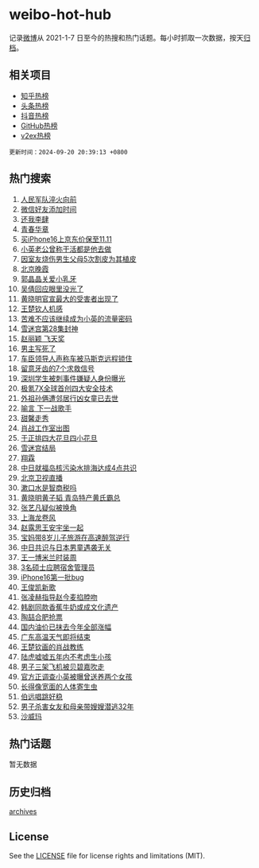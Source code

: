 # weibo-hot-hub

记录[微博](https://www.weibo.com)从 2021-1-7 日至今的热搜和热门话题。每小时抓取一次数据，按天[归档](archives)。

## 相关项目

- [知乎热榜](https://github.com/snaildev/zhihu-hot-hub)
- [头条热榜](https://github.com/snaildev/toutiao-hot-hub)
- [抖音热榜](https://github.com/snaildev/douyin-hot-hub)
- [GitHub热榜](https://github.com/snaildev/github-hot-hub)
- [v2ex热榜](https://github.com/snaildev/v2ex-hot-hub)


`更新时间：2024-09-20 20:39:13 +0800`

## 热门搜索

1. [人民军队淬火向前](https://m.weibo.cn/search?containerid=100103type%3D1%26t%3D10%26q%3D%23%E4%BA%BA%E6%B0%91%E5%86%9B%E9%98%9F%E6%B7%AC%E7%81%AB%E5%90%91%E5%89%8D%23&stream_entry_id=51&isnewpage=1&extparam=seat%3D1%26cate%3D10103%26q%3D%2523%25E4%25BA%25BA%25E6%25B0%2591%25E5%2586%259B%25E9%2598%259F%25E6%25B7%25AC%25E7%2581%25AB%25E5%2590%2591%25E5%2589%258D%2523%26dgr%3D0%26filter_type%3Drealtimehot%26stream_entry_id%3D51%26c_type%3D51%26pos%3D0%26display_time%3D1726835952%26pre_seqid%3D17268359521740123657803)
1. [微信好友添加时间](https://m.weibo.cn/search?containerid=100103type%3D1%26t%3D10%26q%3D%23%E5%BE%AE%E4%BF%A1%E5%A5%BD%E5%8F%8B%E6%B7%BB%E5%8A%A0%E6%97%B6%E9%97%B4%23&stream_entry_id=31&isnewpage=1&extparam=seat%3D1%26realpos%3D1%26q%3D%2523%25E5%25BE%25AE%25E4%25BF%25A1%25E5%25A5%25BD%25E5%258F%258B%25E6%25B7%25BB%25E5%258A%25A0%25E6%2597%25B6%25E9%2597%25B4%2523%26dgr%3D0%26filter_type%3Drealtimehot%26c_type%3D31%26flag%3D2%26band_rank%3D1%26cate%3D5001%26stream_entry_id%3D31%26lcate%3D5001%26pos%3D0%26display_time%3D1726835952%26pre_seqid%3D17268359521740123657803)
1. [还我李肆](https://m.weibo.cn/search?containerid=100103type%3D1%26t%3D10%26q%3D%E8%BF%98%E6%88%91%E6%9D%8E%E8%82%86&stream_entry_id=31&isnewpage=1&extparam=seat%3D1%26realpos%3D2%26q%3D%25E8%25BF%2598%25E6%2588%2591%25E6%259D%258E%25E8%2582%2586%26dgr%3D0%26filter_type%3Drealtimehot%26c_type%3D31%26flag%3D2%26band_rank%3D2%26cate%3D5001%26stream_entry_id%3D31%26lcate%3D5001%26pos%3D1%26display_time%3D1726835952%26pre_seqid%3D17268359521740123657803)
1. [青春华章](https://m.weibo.cn/search?containerid=100103type%3D1%26t%3D10%26q%3D%23%E9%9D%92%E6%98%A5%E5%8D%8E%E7%AB%A0%23&stream_entry_id=31&isnewpage=1&extparam=seat%3D1%26realpos%3D3%26q%3D%2523%25E9%259D%2592%25E6%2598%25A5%25E5%258D%258E%25E7%25AB%25A0%2523%26dgr%3D0%26filter_type%3Drealtimehot%26c_type%3D31%26flag%3D0%26band_rank%3D3%26cate%3D5001%26stream_entry_id%3D31%26lcate%3D5001%26pos%3D2%26display_time%3D1726835952%26pre_seqid%3D17268359521740123657803)
1. [买iPhone16上京东价保至11.11](https://m.weibo.cn/search?containerid=100103type%3D1%26t%3D10%26q%3D%23%E4%B9%B0iPhone16%E4%B8%8A%E4%BA%AC%E4%B8%9C%E4%BB%B7%E4%BF%9D%E8%87%B311.11%23&stream_entry_id=31&isnewpage=1&extparam=seat%3D1%26q%3D%2523%25E4%25B9%25B0iPhone16%25E4%25B8%258A%25E4%25BA%25AC%25E4%25B8%259C%25E4%25BB%25B7%25E4%25BF%259D%25E8%2587%25B311.11%2523%26dgr%3D0%26filter_type%3Drealtimehot%26adid%3D255922%26c_type%3D31%26band_rank%3D4%26cate%3D5001%26topic_ad%3D1%26is_ad_pos%3D1%26lcate%3D5001%26stream_entry_id%3D31%26pos%3D3%26display_time%3D1726835952%26pre_seqid%3D17268359521740123657803)
1. [小英老公曾称干活都是他去做](https://m.weibo.cn/search?containerid=100103type%3D1%26t%3D10%26q%3D%23%E5%B0%8F%E8%8B%B1%E8%80%81%E5%85%AC%E6%9B%BE%E7%A7%B0%E5%B9%B2%E6%B4%BB%E9%83%BD%E6%98%AF%E4%BB%96%E5%8E%BB%E5%81%9A%23&stream_entry_id=31&isnewpage=1&extparam=seat%3D1%26realpos%3D4%26q%3D%2523%25E5%25B0%258F%25E8%258B%25B1%25E8%2580%2581%25E5%2585%25AC%25E6%259B%25BE%25E7%25A7%25B0%25E5%25B9%25B2%25E6%25B4%25BB%25E9%2583%25BD%25E6%2598%25AF%25E4%25BB%2596%25E5%258E%25BB%25E5%2581%259A%2523%26dgr%3D0%26filter_type%3Drealtimehot%26c_type%3D31%26flag%3D1%26band_rank%3D4%26cate%3D5001%26stream_entry_id%3D31%26lcate%3D5001%26pos%3D4%26display_time%3D1726835952%26pre_seqid%3D17268359521740123657803)
1. [因室友烧伤男生父母5次割皮为其植皮](https://m.weibo.cn/search?containerid=100103type%3D1%26t%3D10%26q%3D%23%E5%9B%A0%E5%AE%A4%E5%8F%8B%E7%83%A7%E4%BC%A4%E7%94%B7%E7%94%9F%E7%88%B6%E6%AF%8D5%E6%AC%A1%E5%89%B2%E7%9A%AE%E4%B8%BA%E5%85%B6%E6%A4%8D%E7%9A%AE%23&stream_entry_id=31&isnewpage=1&extparam=seat%3D1%26realpos%3D5%26q%3D%2523%25E5%259B%25A0%25E5%25AE%25A4%25E5%258F%258B%25E7%2583%25A7%25E4%25BC%25A4%25E7%2594%25B7%25E7%2594%259F%25E7%2588%25B6%25E6%25AF%258D5%25E6%25AC%25A1%25E5%2589%25B2%25E7%259A%25AE%25E4%25B8%25BA%25E5%2585%25B6%25E6%25A4%258D%25E7%259A%25AE%2523%26dgr%3D0%26filter_type%3Drealtimehot%26c_type%3D31%26flag%3D0%26band_rank%3D5%26cate%3D5001%26stream_entry_id%3D31%26lcate%3D5001%26pos%3D5%26display_time%3D1726835952%26pre_seqid%3D17268359521740123657803)
1. [北京晚霞](https://m.weibo.cn/search?containerid=100103type%3D1%26t%3D10%26q%3D%E5%8C%97%E4%BA%AC%E6%99%9A%E9%9C%9E&stream_entry_id=31&isnewpage=1&extparam=seat%3D1%26realpos%3D6%26q%3D%25E5%258C%2597%25E4%25BA%25AC%25E6%2599%259A%25E9%259C%259E%26dgr%3D0%26filter_type%3Drealtimehot%26c_type%3D31%26flag%3D0%26band_rank%3D6%26cate%3D5001%26stream_entry_id%3D31%26lcate%3D5001%26pos%3D6%26display_time%3D1726835952%26pre_seqid%3D17268359521740123657803)
1. [郭晶晶关爱小乳牙](https://m.weibo.cn/search?containerid=100103type%3D1%26t%3D10%26q%3D%23%E9%83%AD%E6%99%B6%E6%99%B6%E5%85%B3%E7%88%B1%E5%B0%8F%E4%B9%B3%E7%89%99%23&stream_entry_id=31&isnewpage=1&extparam=seat%3D1%26q%3D%2523%25E9%2583%25AD%25E6%2599%25B6%25E6%2599%25B6%25E5%2585%25B3%25E7%2588%25B1%25E5%25B0%258F%25E4%25B9%25B3%25E7%2589%2599%2523%26dgr%3D0%26filter_type%3Drealtimehot%26adid%3D255869%26c_type%3D31%26band_rank%3D7%26cate%3D5001%26topic_ad%3D1%26is_ad_pos%3D1%26lcate%3D5001%26stream_entry_id%3D31%26pos%3D7%26display_time%3D1726835952%26pre_seqid%3D17268359521740123657803)
1. [吴倩回应眼里没光了](https://m.weibo.cn/search?containerid=100103type%3D1%26t%3D10%26q%3D%23%E5%90%B4%E5%80%A9%E5%9B%9E%E5%BA%94%E7%9C%BC%E9%87%8C%E6%B2%A1%E5%85%89%E4%BA%86%23&stream_entry_id=31&isnewpage=1&extparam=seat%3D1%26realpos%3D7%26q%3D%2523%25E5%2590%25B4%25E5%2580%25A9%25E5%259B%259E%25E5%25BA%2594%25E7%259C%25BC%25E9%2587%258C%25E6%25B2%25A1%25E5%2585%2589%25E4%25BA%2586%2523%26dgr%3D0%26filter_type%3Drealtimehot%26c_type%3D31%26flag%3D2%26band_rank%3D7%26cate%3D5001%26stream_entry_id%3D31%26lcate%3D5001%26pos%3D8%26display_time%3D1726835952%26pre_seqid%3D17268359521740123657803)
1. [黄晓明官宣最大的受害者出现了](https://m.weibo.cn/search?containerid=100103type%3D1%26t%3D10%26q%3D%E9%BB%84%E6%99%93%E6%98%8E%E5%AE%98%E5%AE%A3%E6%9C%80%E5%A4%A7%E7%9A%84%E5%8F%97%E5%AE%B3%E8%80%85%E5%87%BA%E7%8E%B0%E4%BA%86&stream_entry_id=31&isnewpage=1&extparam=seat%3D1%26realpos%3D8%26q%3D%25E9%25BB%2584%25E6%2599%2593%25E6%2598%258E%25E5%25AE%2598%25E5%25AE%25A3%25E6%259C%2580%25E5%25A4%25A7%25E7%259A%2584%25E5%258F%2597%25E5%25AE%25B3%25E8%2580%2585%25E5%2587%25BA%25E7%258E%25B0%25E4%25BA%2586%26dgr%3D0%26filter_type%3Drealtimehot%26c_type%3D31%26flag%3D2%26band_rank%3D8%26cate%3D5001%26stream_entry_id%3D31%26lcate%3D5001%26pos%3D9%26display_time%3D1726835952%26pre_seqid%3D17268359521740123657803)
1. [王楚钦人机感](https://m.weibo.cn/search?containerid=100103type%3D1%26t%3D10%26q%3D%E7%8E%8B%E6%A5%9A%E9%92%A6%E4%BA%BA%E6%9C%BA%E6%84%9F&stream_entry_id=31&isnewpage=1&extparam=seat%3D1%26realpos%3D9%26q%3D%25E7%258E%258B%25E6%25A5%259A%25E9%2592%25A6%25E4%25BA%25BA%25E6%259C%25BA%25E6%2584%259F%26dgr%3D0%26filter_type%3Drealtimehot%26c_type%3D31%26flag%3D1%26band_rank%3D9%26cate%3D5001%26stream_entry_id%3D31%26lcate%3D5001%26pos%3D10%26display_time%3D1726835952%26pre_seqid%3D17268359521740123657803)
1. [苦难不应该继续成为小英的流量密码](https://m.weibo.cn/search?containerid=100103type%3D1%26t%3D10%26q%3D%23%E8%8B%A6%E9%9A%BE%E4%B8%8D%E5%BA%94%E8%AF%A5%E7%BB%A7%E7%BB%AD%E6%88%90%E4%B8%BA%E5%B0%8F%E8%8B%B1%E7%9A%84%E6%B5%81%E9%87%8F%E5%AF%86%E7%A0%81%23&stream_entry_id=31&isnewpage=1&extparam=seat%3D1%26realpos%3D10%26q%3D%2523%25E8%258B%25A6%25E9%259A%25BE%25E4%25B8%258D%25E5%25BA%2594%25E8%25AF%25A5%25E7%25BB%25A7%25E7%25BB%25AD%25E6%2588%2590%25E4%25B8%25BA%25E5%25B0%258F%25E8%258B%25B1%25E7%259A%2584%25E6%25B5%2581%25E9%2587%258F%25E5%25AF%2586%25E7%25A0%2581%2523%26dgr%3D0%26filter_type%3Drealtimehot%26c_type%3D31%26flag%3D1%26band_rank%3D10%26cate%3D5001%26stream_entry_id%3D31%26lcate%3D5001%26pos%3D11%26display_time%3D1726835952%26pre_seqid%3D17268359521740123657803)
1. [雪迷宫第28集封神](https://m.weibo.cn/search?containerid=100103type%3D1%26t%3D10%26q%3D%E9%9B%AA%E8%BF%B7%E5%AE%AB%E7%AC%AC28%E9%9B%86%E5%B0%81%E7%A5%9E&stream_entry_id=31&isnewpage=1&extparam=seat%3D1%26realpos%3D11%26q%3D%25E9%259B%25AA%25E8%25BF%25B7%25E5%25AE%25AB%25E7%25AC%25AC28%25E9%259B%2586%25E5%25B0%2581%25E7%25A5%259E%26dgr%3D0%26filter_type%3Drealtimehot%26c_type%3D31%26flag%3D1%26band_rank%3D11%26cate%3D5001%26stream_entry_id%3D31%26lcate%3D5001%26pos%3D12%26display_time%3D1726835952%26pre_seqid%3D17268359521740123657803)
1. [赵丽颖 飞天奖](https://m.weibo.cn/search?containerid=100103type%3D1%26t%3D10%26q%3D%E8%B5%B5%E4%B8%BD%E9%A2%96+%E9%A3%9E%E5%A4%A9%E5%A5%96&stream_entry_id=31&isnewpage=1&extparam=seat%3D1%26realpos%3D12%26q%3D%25E8%25B5%25B5%25E4%25B8%25BD%25E9%25A2%2596%2520%25E9%25A3%259E%25E5%25A4%25A9%25E5%25A5%2596%26dgr%3D0%26filter_type%3Drealtimehot%26c_type%3D31%26flag%3D2%26band_rank%3D12%26cate%3D5001%26stream_entry_id%3D31%26lcate%3D5001%26pos%3D13%26display_time%3D1726835952%26pre_seqid%3D17268359521740123657803)
1. [男主写死了](https://m.weibo.cn/search?containerid=100103type%3D1%26t%3D10%26q%3D%E7%94%B7%E4%B8%BB%E5%86%99%E6%AD%BB%E4%BA%86&stream_entry_id=31&isnewpage=1&extparam=seat%3D1%26realpos%3D13%26q%3D%25E7%2594%25B7%25E4%25B8%25BB%25E5%2586%2599%25E6%25AD%25BB%25E4%25BA%2586%26dgr%3D0%26filter_type%3Drealtimehot%26c_type%3D31%26flag%3D1%26band_rank%3D13%26cate%3D5001%26stream_entry_id%3D31%26lcate%3D5001%26pos%3D14%26display_time%3D1726835952%26pre_seqid%3D17268359521740123657803)
1. [车臣领导人声称车被马斯克远程锁住](https://m.weibo.cn/search?containerid=100103type%3D1%26t%3D10%26q%3D%23%E8%BD%A6%E8%87%A3%E9%A2%86%E5%AF%BC%E4%BA%BA%E5%A3%B0%E7%A7%B0%E8%BD%A6%E8%A2%AB%E9%A9%AC%E6%96%AF%E5%85%8B%E8%BF%9C%E7%A8%8B%E9%94%81%E4%BD%8F%23&stream_entry_id=31&isnewpage=1&extparam=seat%3D1%26realpos%3D14%26q%3D%2523%25E8%25BD%25A6%25E8%2587%25A3%25E9%25A2%2586%25E5%25AF%25BC%25E4%25BA%25BA%25E5%25A3%25B0%25E7%25A7%25B0%25E8%25BD%25A6%25E8%25A2%25AB%25E9%25A9%25AC%25E6%2596%25AF%25E5%2585%258B%25E8%25BF%259C%25E7%25A8%258B%25E9%2594%2581%25E4%25BD%258F%2523%26dgr%3D0%26filter_type%3Drealtimehot%26c_type%3D31%26flag%3D0%26band_rank%3D14%26cate%3D5001%26stream_entry_id%3D31%26lcate%3D5001%26pos%3D15%26display_time%3D1726835952%26pre_seqid%3D17268359521740123657803)
1. [留意牙齿的7个求救信号](https://m.weibo.cn/search?containerid=100103type%3D1%26t%3D10%26q%3D%23%E7%95%99%E6%84%8F%E7%89%99%E9%BD%BF%E7%9A%847%E4%B8%AA%E6%B1%82%E6%95%91%E4%BF%A1%E5%8F%B7%23&stream_entry_id=31&isnewpage=1&extparam=seat%3D1%26realpos%3D15%26q%3D%2523%25E7%2595%2599%25E6%2584%258F%25E7%2589%2599%25E9%25BD%25BF%25E7%259A%25847%25E4%25B8%25AA%25E6%25B1%2582%25E6%2595%2591%25E4%25BF%25A1%25E5%258F%25B7%2523%26dgr%3D0%26filter_type%3Drealtimehot%26c_type%3D31%26flag%3D1%26band_rank%3D15%26cate%3D5001%26stream_entry_id%3D31%26lcate%3D5001%26pos%3D16%26display_time%3D1726835952%26pre_seqid%3D17268359521740123657803)
1. [深圳学生被刺事件嫌疑人身份曝光](https://m.weibo.cn/search?containerid=100103type%3D1%26t%3D10%26q%3D%23%E6%B7%B1%E5%9C%B3%E5%AD%A6%E7%94%9F%E8%A2%AB%E5%88%BA%E4%BA%8B%E4%BB%B6%E5%AB%8C%E7%96%91%E4%BA%BA%E8%BA%AB%E4%BB%BD%E6%9B%9D%E5%85%89%23&stream_entry_id=31&isnewpage=1&extparam=seat%3D1%26realpos%3D16%26q%3D%2523%25E6%25B7%25B1%25E5%259C%25B3%25E5%25AD%25A6%25E7%2594%259F%25E8%25A2%25AB%25E5%2588%25BA%25E4%25BA%258B%25E4%25BB%25B6%25E5%25AB%258C%25E7%2596%2591%25E4%25BA%25BA%25E8%25BA%25AB%25E4%25BB%25BD%25E6%259B%259D%25E5%2585%2589%2523%26dgr%3D0%26filter_type%3Drealtimehot%26c_type%3D31%26flag%3D0%26band_rank%3D16%26cate%3D5001%26stream_entry_id%3D31%26lcate%3D5001%26pos%3D17%26display_time%3D1726835952%26pre_seqid%3D17268359521740123657803)
1. [极氪7X全球首创四大安全技术](https://m.weibo.cn/search?containerid=100103type%3D1%26t%3D10%26q%3D%23%E6%9E%81%E6%B0%AA7X%E5%85%A8%E7%90%83%E9%A6%96%E5%88%9B%E5%9B%9B%E5%A4%A7%E5%AE%89%E5%85%A8%E6%8A%80%E6%9C%AF%23&stream_entry_id=31&isnewpage=1&extparam=seat%3D1%26realpos%3D17%26q%3D%2523%25E6%259E%2581%25E6%25B0%25AA7X%25E5%2585%25A8%25E7%2590%2583%25E9%25A6%2596%25E5%2588%259B%25E5%259B%259B%25E5%25A4%25A7%25E5%25AE%2589%25E5%2585%25A8%25E6%258A%2580%25E6%259C%25AF%2523%26dgr%3D0%26filter_type%3Drealtimehot%26adid%3D255881%26c_type%3D31%26flag%3D0%26band_rank%3D17%26cate%3D5001%26stream_entry_id%3D31%26lcate%3D5001%26pos%3D18%26display_time%3D1726835952%26pre_seqid%3D17268359521740123657803)
1. [外祖孙俩遭邻居行凶女童已去世](https://m.weibo.cn/search?containerid=100103type%3D1%26t%3D10%26q%3D%23%E5%A4%96%E7%A5%96%E5%AD%99%E4%BF%A9%E9%81%AD%E9%82%BB%E5%B1%85%E8%A1%8C%E5%87%B6%E5%A5%B3%E7%AB%A5%E5%B7%B2%E5%8E%BB%E4%B8%96%23&stream_entry_id=31&isnewpage=1&extparam=seat%3D1%26realpos%3D18%26q%3D%2523%25E5%25A4%2596%25E7%25A5%2596%25E5%25AD%2599%25E4%25BF%25A9%25E9%2581%25AD%25E9%2582%25BB%25E5%25B1%2585%25E8%25A1%258C%25E5%2587%25B6%25E5%25A5%25B3%25E7%25AB%25A5%25E5%25B7%25B2%25E5%258E%25BB%25E4%25B8%2596%2523%26dgr%3D0%26filter_type%3Drealtimehot%26c_type%3D31%26flag%3D1%26band_rank%3D18%26cate%3D5001%26stream_entry_id%3D31%26lcate%3D5001%26pos%3D19%26display_time%3D1726835952%26pre_seqid%3D17268359521740123657803)
1. [喻言 下一战歌手](https://m.weibo.cn/search?containerid=100103type%3D1%26t%3D10%26q%3D%E5%96%BB%E8%A8%80+%E4%B8%8B%E4%B8%80%E6%88%98%E6%AD%8C%E6%89%8B&stream_entry_id=31&isnewpage=1&extparam=seat%3D1%26realpos%3D19%26q%3D%25E5%2596%25BB%25E8%25A8%2580%2520%25E4%25B8%258B%25E4%25B8%2580%25E6%2588%2598%25E6%25AD%258C%25E6%2589%258B%26dgr%3D0%26filter_type%3Drealtimehot%26c_type%3D31%26flag%3D1%26band_rank%3D19%26cate%3D5001%26stream_entry_id%3D31%26lcate%3D5001%26pos%3D20%26display_time%3D1726835952%26pre_seqid%3D17268359521740123657803)
1. [甜馨走秀](https://m.weibo.cn/search?containerid=100103type%3D1%26t%3D10%26q%3D%E7%94%9C%E9%A6%A8%E8%B5%B0%E7%A7%80&stream_entry_id=31&isnewpage=1&extparam=seat%3D1%26realpos%3D20%26q%3D%25E7%2594%259C%25E9%25A6%25A8%25E8%25B5%25B0%25E7%25A7%2580%26dgr%3D0%26filter_type%3Drealtimehot%26c_type%3D31%26flag%3D1%26band_rank%3D20%26cate%3D5001%26stream_entry_id%3D31%26lcate%3D5001%26pos%3D21%26display_time%3D1726835952%26pre_seqid%3D17268359521740123657803)
1. [肖战工作室出图](https://m.weibo.cn/search?containerid=100103type%3D1%26t%3D10%26q%3D%E8%82%96%E6%88%98%E5%B7%A5%E4%BD%9C%E5%AE%A4%E5%87%BA%E5%9B%BE&stream_entry_id=31&isnewpage=1&extparam=seat%3D1%26realpos%3D21%26q%3D%25E8%2582%2596%25E6%2588%2598%25E5%25B7%25A5%25E4%25BD%259C%25E5%25AE%25A4%25E5%2587%25BA%25E5%259B%25BE%26dgr%3D0%26filter_type%3Drealtimehot%26c_type%3D31%26flag%3D1%26band_rank%3D21%26cate%3D5001%26stream_entry_id%3D31%26lcate%3D5001%26pos%3D22%26display_time%3D1726835952%26pre_seqid%3D17268359521740123657803)
1. [于正排四大花旦四小花旦](https://m.weibo.cn/search?containerid=100103type%3D1%26t%3D10%26q%3D%23%E4%BA%8E%E6%AD%A3%E6%8E%92%E5%9B%9B%E5%A4%A7%E8%8A%B1%E6%97%A6%E5%9B%9B%E5%B0%8F%E8%8A%B1%E6%97%A6%23&stream_entry_id=31&isnewpage=1&extparam=seat%3D1%26realpos%3D22%26q%3D%2523%25E4%25BA%258E%25E6%25AD%25A3%25E6%258E%2592%25E5%259B%259B%25E5%25A4%25A7%25E8%258A%25B1%25E6%2597%25A6%25E5%259B%259B%25E5%25B0%258F%25E8%258A%25B1%25E6%2597%25A6%2523%26dgr%3D0%26filter_type%3Drealtimehot%26c_type%3D31%26flag%3D0%26band_rank%3D22%26cate%3D5001%26stream_entry_id%3D31%26lcate%3D5001%26pos%3D23%26display_time%3D1726835952%26pre_seqid%3D17268359521740123657803)
1. [雪迷宫结局](https://m.weibo.cn/search?containerid=100103type%3D1%26t%3D10%26q%3D%E9%9B%AA%E8%BF%B7%E5%AE%AB%E7%BB%93%E5%B1%80&stream_entry_id=31&isnewpage=1&extparam=seat%3D1%26realpos%3D23%26q%3D%25E9%259B%25AA%25E8%25BF%25B7%25E5%25AE%25AB%25E7%25BB%2593%25E5%25B1%2580%26dgr%3D0%26filter_type%3Drealtimehot%26c_type%3D31%26flag%3D1%26band_rank%3D23%26cate%3D5001%26stream_entry_id%3D31%26lcate%3D5001%26pos%3D24%26display_time%3D1726835952%26pre_seqid%3D17268359521740123657803)
1. [翔霖](https://m.weibo.cn/search?containerid=100103type%3D1%26t%3D10%26q%3D%E7%BF%94%E9%9C%96&stream_entry_id=31&isnewpage=1&extparam=seat%3D1%26realpos%3D24%26q%3D%25E7%25BF%2594%25E9%259C%2596%26dgr%3D0%26filter_type%3Drealtimehot%26c_type%3D31%26flag%3D0%26band_rank%3D24%26cate%3D5001%26stream_entry_id%3D31%26lcate%3D5001%26pos%3D25%26display_time%3D1726835952%26pre_seqid%3D17268359521740123657803)
1. [中日就福岛核污染水排海达成4点共识](https://m.weibo.cn/search?containerid=100103type%3D1%26t%3D10%26q%3D%23%E4%B8%AD%E6%97%A5%E5%B0%B1%E7%A6%8F%E5%B2%9B%E6%A0%B8%E6%B1%A1%E6%9F%93%E6%B0%B4%E6%8E%92%E6%B5%B7%E8%BE%BE%E6%88%904%E7%82%B9%E5%85%B1%E8%AF%86%23&stream_entry_id=31&isnewpage=1&extparam=seat%3D1%26realpos%3D25%26q%3D%2523%25E4%25B8%25AD%25E6%2597%25A5%25E5%25B0%25B1%25E7%25A6%258F%25E5%25B2%259B%25E6%25A0%25B8%25E6%25B1%25A1%25E6%259F%2593%25E6%25B0%25B4%25E6%258E%2592%25E6%25B5%25B7%25E8%25BE%25BE%25E6%2588%25904%25E7%2582%25B9%25E5%2585%25B1%25E8%25AF%2586%2523%26dgr%3D0%26filter_type%3Drealtimehot%26c_type%3D31%26flag%3D0%26band_rank%3D25%26cate%3D5001%26stream_entry_id%3D31%26lcate%3D5001%26pos%3D26%26display_time%3D1726835952%26pre_seqid%3D17268359521740123657803)
1. [北京卫视直播](https://m.weibo.cn/search?containerid=100103type%3D1%26t%3D10%26q%3D%E5%8C%97%E4%BA%AC%E5%8D%AB%E8%A7%86%E7%9B%B4%E6%92%AD&stream_entry_id=31&isnewpage=1&extparam=seat%3D1%26realpos%3D26%26q%3D%25E5%258C%2597%25E4%25BA%25AC%25E5%258D%25AB%25E8%25A7%2586%25E7%259B%25B4%25E6%2592%25AD%26dgr%3D0%26filter_type%3Drealtimehot%26c_type%3D31%26flag%3D1%26band_rank%3D26%26cate%3D5001%26stream_entry_id%3D31%26lcate%3D5001%26pos%3D27%26display_time%3D1726835952%26pre_seqid%3D17268359521740123657803)
1. [漱口水是智商税吗](https://m.weibo.cn/search?containerid=100103type%3D1%26t%3D10%26q%3D%23%E6%BC%B1%E5%8F%A3%E6%B0%B4%E6%98%AF%E6%99%BA%E5%95%86%E7%A8%8E%E5%90%97%23&stream_entry_id=31&isnewpage=1&extparam=seat%3D1%26realpos%3D27%26q%3D%2523%25E6%25BC%25B1%25E5%258F%25A3%25E6%25B0%25B4%25E6%2598%25AF%25E6%2599%25BA%25E5%2595%2586%25E7%25A8%258E%25E5%2590%2597%2523%26dgr%3D0%26filter_type%3Drealtimehot%26adid%3D255467%26c_type%3D31%26flag%3D0%26band_rank%3D27%26cate%3D5001%26stream_entry_id%3D31%26lcate%3D5001%26pos%3D28%26display_time%3D1726835952%26pre_seqid%3D17268359521740123657803)
1. [黄晓明黄子韬 青岛特产黄氏霸总](https://m.weibo.cn/search?containerid=100103type%3D1%26t%3D10%26q%3D%E9%BB%84%E6%99%93%E6%98%8E%E9%BB%84%E5%AD%90%E9%9F%AC+%E9%9D%92%E5%B2%9B%E7%89%B9%E4%BA%A7%E9%BB%84%E6%B0%8F%E9%9C%B8%E6%80%BB&stream_entry_id=31&isnewpage=1&extparam=seat%3D1%26realpos%3D28%26q%3D%25E9%25BB%2584%25E6%2599%2593%25E6%2598%258E%25E9%25BB%2584%25E5%25AD%2590%25E9%259F%25AC%2520%25E9%259D%2592%25E5%25B2%259B%25E7%2589%25B9%25E4%25BA%25A7%25E9%25BB%2584%25E6%25B0%258F%25E9%259C%25B8%25E6%2580%25BB%26dgr%3D0%26filter_type%3Drealtimehot%26c_type%3D31%26flag%3D1%26band_rank%3D28%26cate%3D5001%26stream_entry_id%3D31%26lcate%3D5001%26pos%3D29%26display_time%3D1726835952%26pre_seqid%3D17268359521740123657803)
1. [张艺凡疑似被换角](https://m.weibo.cn/search?containerid=100103type%3D1%26t%3D10%26q%3D%23%E5%BC%A0%E8%89%BA%E5%87%A1%E7%96%91%E4%BC%BC%E8%A2%AB%E6%8D%A2%E8%A7%92%23&stream_entry_id=31&isnewpage=1&extparam=seat%3D1%26realpos%3D29%26q%3D%2523%25E5%25BC%25A0%25E8%2589%25BA%25E5%2587%25A1%25E7%2596%2591%25E4%25BC%25BC%25E8%25A2%25AB%25E6%258D%25A2%25E8%25A7%2592%2523%26dgr%3D0%26filter_type%3Drealtimehot%26c_type%3D31%26flag%3D0%26band_rank%3D29%26cate%3D5001%26stream_entry_id%3D31%26lcate%3D5001%26pos%3D30%26display_time%3D1726835952%26pre_seqid%3D17268359521740123657803)
1. [上海龙卷风](https://m.weibo.cn/search?containerid=100103type%3D1%26t%3D10%26q%3D%E4%B8%8A%E6%B5%B7%E9%BE%99%E5%8D%B7%E9%A3%8E&stream_entry_id=31&isnewpage=1&extparam=seat%3D1%26realpos%3D30%26q%3D%25E4%25B8%258A%25E6%25B5%25B7%25E9%25BE%2599%25E5%258D%25B7%25E9%25A3%258E%26dgr%3D0%26filter_type%3Drealtimehot%26c_type%3D31%26flag%3D0%26band_rank%3D30%26cate%3D5001%26stream_entry_id%3D31%26lcate%3D5001%26pos%3D31%26display_time%3D1726835952%26pre_seqid%3D17268359521740123657803)
1. [赵露思王安宇坐一起](https://m.weibo.cn/search?containerid=100103type%3D1%26t%3D10%26q%3D%23%E8%B5%B5%E9%9C%B2%E6%80%9D%E7%8E%8B%E5%AE%89%E5%AE%87%E5%9D%90%E4%B8%80%E8%B5%B7%23&stream_entry_id=31&isnewpage=1&extparam=seat%3D1%26realpos%3D31%26q%3D%2523%25E8%25B5%25B5%25E9%259C%25B2%25E6%2580%259D%25E7%258E%258B%25E5%25AE%2589%25E5%25AE%2587%25E5%259D%2590%25E4%25B8%2580%25E8%25B5%25B7%2523%26dgr%3D0%26filter_type%3Drealtimehot%26c_type%3D31%26flag%3D0%26band_rank%3D31%26cate%3D5001%26stream_entry_id%3D31%26lcate%3D5001%26pos%3D32%26display_time%3D1726835952%26pre_seqid%3D17268359521740123657803)
1. [宝妈带8岁儿子旅游在高速醉驾逆行](https://m.weibo.cn/search?containerid=100103type%3D1%26t%3D10%26q%3D%23%E5%AE%9D%E5%A6%88%E5%B8%A68%E5%B2%81%E5%84%BF%E5%AD%90%E6%97%85%E6%B8%B8%E5%9C%A8%E9%AB%98%E9%80%9F%E9%86%89%E9%A9%BE%E9%80%86%E8%A1%8C%23&stream_entry_id=31&isnewpage=1&extparam=seat%3D1%26realpos%3D32%26q%3D%2523%25E5%25AE%259D%25E5%25A6%2588%25E5%25B8%25A68%25E5%25B2%2581%25E5%2584%25BF%25E5%25AD%2590%25E6%2597%2585%25E6%25B8%25B8%25E5%259C%25A8%25E9%25AB%2598%25E9%2580%259F%25E9%2586%2589%25E9%25A9%25BE%25E9%2580%2586%25E8%25A1%258C%2523%26dgr%3D0%26filter_type%3Drealtimehot%26c_type%3D31%26flag%3D0%26band_rank%3D32%26cate%3D5001%26stream_entry_id%3D31%26lcate%3D5001%26pos%3D33%26display_time%3D1726835952%26pre_seqid%3D17268359521740123657803)
1. [中日共识与日本男童遇袭无关](https://m.weibo.cn/search?containerid=100103type%3D1%26t%3D10%26q%3D%23%E4%B8%AD%E6%97%A5%E5%85%B1%E8%AF%86%E4%B8%8E%E6%97%A5%E6%9C%AC%E7%94%B7%E7%AB%A5%E9%81%87%E8%A2%AD%E6%97%A0%E5%85%B3%23&stream_entry_id=31&isnewpage=1&extparam=seat%3D1%26realpos%3D33%26q%3D%2523%25E4%25B8%25AD%25E6%2597%25A5%25E5%2585%25B1%25E8%25AF%2586%25E4%25B8%258E%25E6%2597%25A5%25E6%259C%25AC%25E7%2594%25B7%25E7%25AB%25A5%25E9%2581%2587%25E8%25A2%25AD%25E6%2597%25A0%25E5%2585%25B3%2523%26dgr%3D0%26filter_type%3Drealtimehot%26c_type%3D31%26flag%3D1%26band_rank%3D33%26cate%3D5001%26stream_entry_id%3D31%26lcate%3D5001%26pos%3D34%26display_time%3D1726835952%26pre_seqid%3D17268359521740123657803)
1. [王一博米兰时装周](https://m.weibo.cn/search?containerid=100103type%3D1%26t%3D10%26q%3D%23%E7%8E%8B%E4%B8%80%E5%8D%9A%E7%B1%B3%E5%85%B0%E6%97%B6%E8%A3%85%E5%91%A8%23&stream_entry_id=31&isnewpage=1&extparam=seat%3D1%26realpos%3D34%26q%3D%2523%25E7%258E%258B%25E4%25B8%2580%25E5%258D%259A%25E7%25B1%25B3%25E5%2585%25B0%25E6%2597%25B6%25E8%25A3%2585%25E5%2591%25A8%2523%26dgr%3D0%26filter_type%3Drealtimehot%26c_type%3D31%26flag%3D0%26band_rank%3D34%26cate%3D5001%26stream_entry_id%3D31%26lcate%3D5001%26pos%3D35%26display_time%3D1726835952%26pre_seqid%3D17268359521740123657803)
1. [3名硕士应聘宿舍管理员](https://m.weibo.cn/search?containerid=100103type%3D1%26t%3D10%26q%3D%233%E5%90%8D%E7%A1%95%E5%A3%AB%E5%BA%94%E8%81%98%E5%AE%BF%E8%88%8D%E7%AE%A1%E7%90%86%E5%91%98%23&stream_entry_id=31&isnewpage=1&extparam=seat%3D1%26realpos%3D35%26q%3D%25233%25E5%2590%258D%25E7%25A1%2595%25E5%25A3%25AB%25E5%25BA%2594%25E8%2581%2598%25E5%25AE%25BF%25E8%2588%258D%25E7%25AE%25A1%25E7%2590%2586%25E5%2591%2598%2523%26dgr%3D0%26filter_type%3Drealtimehot%26c_type%3D31%26flag%3D0%26band_rank%3D35%26cate%3D5001%26stream_entry_id%3D31%26lcate%3D5001%26pos%3D36%26display_time%3D1726835952%26pre_seqid%3D17268359521740123657803)
1. [iPhone16第一批bug](https://m.weibo.cn/search?containerid=100103type%3D1%26t%3D10%26q%3D%23iPhone16%E7%AC%AC%E4%B8%80%E6%89%B9bug%23&stream_entry_id=31&isnewpage=1&extparam=seat%3D1%26realpos%3D36%26q%3D%2523iPhone16%25E7%25AC%25AC%25E4%25B8%2580%25E6%2589%25B9bug%2523%26dgr%3D0%26filter_type%3Drealtimehot%26c_type%3D31%26flag%3D0%26band_rank%3D36%26cate%3D5001%26stream_entry_id%3D31%26lcate%3D5001%26pos%3D37%26display_time%3D1726835952%26pre_seqid%3D17268359521740123657803)
1. [王俊凯新歌](https://m.weibo.cn/search?containerid=100103type%3D1%26t%3D10%26q%3D%E7%8E%8B%E4%BF%8A%E5%87%AF%E6%96%B0%E6%AD%8C&stream_entry_id=31&isnewpage=1&extparam=seat%3D1%26realpos%3D37%26q%3D%25E7%258E%258B%25E4%25BF%258A%25E5%2587%25AF%25E6%2596%25B0%25E6%25AD%258C%26dgr%3D0%26filter_type%3Drealtimehot%26c_type%3D31%26flag%3D1%26band_rank%3D37%26cate%3D5001%26stream_entry_id%3D31%26lcate%3D5001%26pos%3D38%26display_time%3D1726835952%26pre_seqid%3D17268359521740123657803)
1. [张凌赫指导赵今麦掐脖吻](https://m.weibo.cn/search?containerid=100103type%3D1%26t%3D10%26q%3D%E5%BC%A0%E5%87%8C%E8%B5%AB%E6%8C%87%E5%AF%BC%E8%B5%B5%E4%BB%8A%E9%BA%A6%E6%8E%90%E8%84%96%E5%90%BB&stream_entry_id=31&isnewpage=1&extparam=seat%3D1%26realpos%3D38%26q%3D%25E5%25BC%25A0%25E5%2587%258C%25E8%25B5%25AB%25E6%258C%2587%25E5%25AF%25BC%25E8%25B5%25B5%25E4%25BB%258A%25E9%25BA%25A6%25E6%258E%2590%25E8%2584%2596%25E5%2590%25BB%26dgr%3D0%26filter_type%3Drealtimehot%26c_type%3D31%26flag%3D1%26band_rank%3D38%26cate%3D5001%26stream_entry_id%3D31%26lcate%3D5001%26pos%3D39%26display_time%3D1726835952%26pre_seqid%3D17268359521740123657803)
1. [韩剧同款香蕉牛奶或成文化遗产](https://m.weibo.cn/search?containerid=100103type%3D1%26t%3D10%26q%3D%23%E9%9F%A9%E5%89%A7%E5%90%8C%E6%AC%BE%E9%A6%99%E8%95%89%E7%89%9B%E5%A5%B6%E6%88%96%E6%88%90%E6%96%87%E5%8C%96%E9%81%97%E4%BA%A7%23&stream_entry_id=31&isnewpage=1&extparam=seat%3D1%26realpos%3D39%26q%3D%2523%25E9%259F%25A9%25E5%2589%25A7%25E5%2590%258C%25E6%25AC%25BE%25E9%25A6%2599%25E8%2595%2589%25E7%2589%259B%25E5%25A5%25B6%25E6%2588%2596%25E6%2588%2590%25E6%2596%2587%25E5%258C%2596%25E9%2581%2597%25E4%25BA%25A7%2523%26dgr%3D0%26filter_type%3Drealtimehot%26c_type%3D31%26flag%3D1%26band_rank%3D39%26cate%3D5001%26stream_entry_id%3D31%26lcate%3D5001%26pos%3D40%26display_time%3D1726835952%26pre_seqid%3D17268359521740123657803)
1. [陶喆合肥抢票](https://m.weibo.cn/search?containerid=100103type%3D1%26t%3D10%26q%3D%E9%99%B6%E5%96%86%E5%90%88%E8%82%A5%E6%8A%A2%E7%A5%A8&stream_entry_id=31&isnewpage=1&extparam=seat%3D1%26realpos%3D40%26q%3D%25E9%2599%25B6%25E5%2596%2586%25E5%2590%2588%25E8%2582%25A5%25E6%258A%25A2%25E7%25A5%25A8%26dgr%3D0%26filter_type%3Drealtimehot%26c_type%3D31%26flag%3D1%26band_rank%3D40%26cate%3D5001%26stream_entry_id%3D31%26lcate%3D5001%26pos%3D41%26display_time%3D1726835952%26pre_seqid%3D17268359521740123657803)
1. [国内油价已抹去今年全部涨幅](https://m.weibo.cn/search?containerid=100103type%3D1%26t%3D10%26q%3D%23%E5%9B%BD%E5%86%85%E6%B2%B9%E4%BB%B7%E5%B7%B2%E6%8A%B9%E5%8E%BB%E4%BB%8A%E5%B9%B4%E5%85%A8%E9%83%A8%E6%B6%A8%E5%B9%85%23&stream_entry_id=31&isnewpage=1&extparam=seat%3D1%26realpos%3D41%26q%3D%2523%25E5%259B%25BD%25E5%2586%2585%25E6%25B2%25B9%25E4%25BB%25B7%25E5%25B7%25B2%25E6%258A%25B9%25E5%258E%25BB%25E4%25BB%258A%25E5%25B9%25B4%25E5%2585%25A8%25E9%2583%25A8%25E6%25B6%25A8%25E5%25B9%2585%2523%26dgr%3D0%26filter_type%3Drealtimehot%26c_type%3D31%26flag%3D0%26band_rank%3D41%26cate%3D5001%26stream_entry_id%3D31%26lcate%3D5001%26pos%3D42%26display_time%3D1726835952%26pre_seqid%3D17268359521740123657803)
1. [广东高温天气即将结束](https://m.weibo.cn/search?containerid=100103type%3D1%26t%3D10%26q%3D%23%E5%B9%BF%E4%B8%9C%E9%AB%98%E6%B8%A9%E5%A4%A9%E6%B0%94%E5%8D%B3%E5%B0%86%E7%BB%93%E6%9D%9F%23&stream_entry_id=31&isnewpage=1&extparam=seat%3D1%26realpos%3D42%26q%3D%2523%25E5%25B9%25BF%25E4%25B8%259C%25E9%25AB%2598%25E6%25B8%25A9%25E5%25A4%25A9%25E6%25B0%2594%25E5%258D%25B3%25E5%25B0%2586%25E7%25BB%2593%25E6%259D%259F%2523%26dgr%3D0%26filter_type%3Drealtimehot%26c_type%3D31%26flag%3D1%26band_rank%3D42%26cate%3D5001%26stream_entry_id%3D31%26lcate%3D5001%26pos%3D43%26display_time%3D1726835952%26pre_seqid%3D17268359521740123657803)
1. [王楚钦画的肖战教练](https://m.weibo.cn/search?containerid=100103type%3D1%26t%3D10%26q%3D%23%E7%8E%8B%E6%A5%9A%E9%92%A6%E7%94%BB%E7%9A%84%E8%82%96%E6%88%98%E6%95%99%E7%BB%83%23&stream_entry_id=31&isnewpage=1&extparam=seat%3D1%26realpos%3D43%26q%3D%2523%25E7%258E%258B%25E6%25A5%259A%25E9%2592%25A6%25E7%2594%25BB%25E7%259A%2584%25E8%2582%2596%25E6%2588%2598%25E6%2595%2599%25E7%25BB%2583%2523%26dgr%3D0%26filter_type%3Drealtimehot%26c_type%3D31%26flag%3D1%26band_rank%3D43%26cate%3D5001%26stream_entry_id%3D31%26lcate%3D5001%26pos%3D44%26display_time%3D1726835952%26pre_seqid%3D17268359521740123657803)
1. [陆虎嘘嘘五年内不考虑生小孩](https://m.weibo.cn/search?containerid=100103type%3D1%26t%3D10%26q%3D%E9%99%86%E8%99%8E%E5%98%98%E5%98%98%E4%BA%94%E5%B9%B4%E5%86%85%E4%B8%8D%E8%80%83%E8%99%91%E7%94%9F%E5%B0%8F%E5%AD%A9&stream_entry_id=31&isnewpage=1&extparam=seat%3D1%26realpos%3D44%26q%3D%25E9%2599%2586%25E8%2599%258E%25E5%2598%2598%25E5%2598%2598%25E4%25BA%2594%25E5%25B9%25B4%25E5%2586%2585%25E4%25B8%258D%25E8%2580%2583%25E8%2599%2591%25E7%2594%259F%25E5%25B0%258F%25E5%25AD%25A9%26dgr%3D0%26filter_type%3Drealtimehot%26c_type%3D31%26flag%3D0%26band_rank%3D44%26cate%3D5001%26stream_entry_id%3D31%26lcate%3D5001%26pos%3D45%26display_time%3D1726835952%26pre_seqid%3D17268359521740123657803)
1. [男子三架飞机被贝碧嘉吹走](https://m.weibo.cn/search?containerid=100103type%3D1%26t%3D10%26q%3D%23%E7%94%B7%E5%AD%90%E4%B8%89%E6%9E%B6%E9%A3%9E%E6%9C%BA%E8%A2%AB%E8%B4%9D%E7%A2%A7%E5%98%89%E5%90%B9%E8%B5%B0%23&stream_entry_id=31&isnewpage=1&extparam=seat%3D1%26realpos%3D45%26q%3D%2523%25E7%2594%25B7%25E5%25AD%2590%25E4%25B8%2589%25E6%259E%25B6%25E9%25A3%259E%25E6%259C%25BA%25E8%25A2%25AB%25E8%25B4%259D%25E7%25A2%25A7%25E5%2598%2589%25E5%2590%25B9%25E8%25B5%25B0%2523%26dgr%3D0%26filter_type%3Drealtimehot%26c_type%3D31%26flag%3D1%26band_rank%3D45%26cate%3D5001%26stream_entry_id%3D31%26lcate%3D5001%26pos%3D46%26display_time%3D1726835952%26pre_seqid%3D17268359521740123657803)
1. [官方正调查小英被曝曾送养两个女孩](https://m.weibo.cn/search?containerid=100103type%3D1%26t%3D10%26q%3D%23%E5%AE%98%E6%96%B9%E6%AD%A3%E8%B0%83%E6%9F%A5%E5%B0%8F%E8%8B%B1%E8%A2%AB%E6%9B%9D%E6%9B%BE%E9%80%81%E5%85%BB%E4%B8%A4%E4%B8%AA%E5%A5%B3%E5%AD%A9%23&stream_entry_id=31&isnewpage=1&extparam=seat%3D1%26realpos%3D46%26q%3D%2523%25E5%25AE%2598%25E6%2596%25B9%25E6%25AD%25A3%25E8%25B0%2583%25E6%259F%25A5%25E5%25B0%258F%25E8%258B%25B1%25E8%25A2%25AB%25E6%259B%259D%25E6%259B%25BE%25E9%2580%2581%25E5%2585%25BB%25E4%25B8%25A4%25E4%25B8%25AA%25E5%25A5%25B3%25E5%25AD%25A9%2523%26dgr%3D0%26filter_type%3Drealtimehot%26c_type%3D31%26flag%3D0%26band_rank%3D46%26cate%3D5001%26stream_entry_id%3D31%26lcate%3D5001%26pos%3D47%26display_time%3D1726835952%26pre_seqid%3D17268359521740123657803)
1. [长得像宽面的人体寄生虫](https://m.weibo.cn/search?containerid=100103type%3D1%26t%3D10%26q%3D%E9%95%BF%E5%BE%97%E5%83%8F%E5%AE%BD%E9%9D%A2%E7%9A%84%E4%BA%BA%E4%BD%93%E5%AF%84%E7%94%9F%E8%99%AB&stream_entry_id=31&isnewpage=1&extparam=seat%3D1%26realpos%3D47%26q%3D%25E9%2595%25BF%25E5%25BE%2597%25E5%2583%258F%25E5%25AE%25BD%25E9%259D%25A2%25E7%259A%2584%25E4%25BA%25BA%25E4%25BD%2593%25E5%25AF%2584%25E7%2594%259F%25E8%2599%25AB%26dgr%3D0%26filter_type%3Drealtimehot%26c_type%3D31%26flag%3D0%26band_rank%3D47%26cate%3D5001%26stream_entry_id%3D31%26lcate%3D5001%26pos%3D48%26display_time%3D1726835952%26pre_seqid%3D17268359521740123657803)
1. [伯远唱跳好稳](https://m.weibo.cn/search?containerid=100103type%3D1%26t%3D10%26q%3D%23%E4%BC%AF%E8%BF%9C%E5%94%B1%E8%B7%B3%E5%A5%BD%E7%A8%B3%23&stream_entry_id=31&isnewpage=1&extparam=seat%3D1%26realpos%3D48%26q%3D%2523%25E4%25BC%25AF%25E8%25BF%259C%25E5%2594%25B1%25E8%25B7%25B3%25E5%25A5%25BD%25E7%25A8%25B3%2523%26dgr%3D0%26filter_type%3Drealtimehot%26c_type%3D31%26flag%3D1%26band_rank%3D48%26cate%3D5001%26stream_entry_id%3D31%26lcate%3D5001%26pos%3D49%26display_time%3D1726835952%26pre_seqid%3D17268359521740123657803)
1. [男子杀害女友和母亲带嫂嫂潜逃32年](https://m.weibo.cn/search?containerid=100103type%3D1%26t%3D10%26q%3D%23%E7%94%B7%E5%AD%90%E6%9D%80%E5%AE%B3%E5%A5%B3%E5%8F%8B%E5%92%8C%E6%AF%8D%E4%BA%B2%E5%B8%A6%E5%AB%82%E5%AB%82%E6%BD%9C%E9%80%8332%E5%B9%B4%23&stream_entry_id=31&isnewpage=1&extparam=seat%3D1%26realpos%3D49%26q%3D%2523%25E7%2594%25B7%25E5%25AD%2590%25E6%259D%2580%25E5%25AE%25B3%25E5%25A5%25B3%25E5%258F%258B%25E5%2592%258C%25E6%25AF%258D%25E4%25BA%25B2%25E5%25B8%25A6%25E5%25AB%2582%25E5%25AB%2582%25E6%25BD%259C%25E9%2580%258332%25E5%25B9%25B4%2523%26dgr%3D0%26filter_type%3Drealtimehot%26c_type%3D31%26flag%3D0%26band_rank%3D49%26cate%3D5001%26stream_entry_id%3D31%26lcate%3D5001%26pos%3D50%26display_time%3D1726835952%26pre_seqid%3D17268359521740123657803)
1. [沙威玛](https://m.weibo.cn/search?containerid=100103type%3D1%26t%3D10%26q%3D%E6%B2%99%E5%A8%81%E7%8E%9B&stream_entry_id=31&isnewpage=1&extparam=seat%3D1%26realpos%3D50%26q%3D%25E6%25B2%2599%25E5%25A8%2581%25E7%258E%259B%26dgr%3D0%26filter_type%3Drealtimehot%26c_type%3D31%26flag%3D1%26band_rank%3D50%26cate%3D5001%26stream_entry_id%3D31%26lcate%3D5001%26pos%3D51%26display_time%3D1726835952%26pre_seqid%3D17268359521740123657803)

## 热门话题

暂无数据

## 历史归档

[archives](archives)

## License

See the [LICENSE](LICENSE) file for license rights and limitations (MIT).
